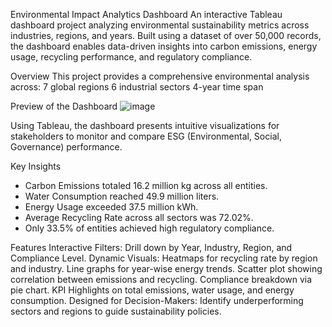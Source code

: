 Environmental Impact Analytics Dashboard
  An interactive Tableau dashboard project analyzing environmental sustainability metrics across industries, regions, and years.
  Built using a dataset of over 50,000 records, the dashboard enables data-driven insights into carbon emissions, energy usage, recycling performance, and regulatory compliance.

Overview
  This project provides a comprehensive environmental analysis across:
    7 global regions
    6 industrial sectors
    4-year time span

Preview of the Dashboard
![image](https://github.com/user-attachments/assets/35675f25-2c51-4e5b-bb06-da713ce68ec7)

Using Tableau, the dashboard presents intuitive visualizations for stakeholders to monitor and compare ESG (Environmental, Social, Governance) performance.

Key Insights
  - Carbon Emissions totaled 16.2 million kg across all entities.
  - Water Consumption reached 49.9 million liters.
  - Energy Usage exceeded 37.5 million kWh.
  - Average Recycling Rate across all sectors was 72.02%.
  - Only 33.5% of entities achieved high regulatory compliance.

Features
  Interactive Filters: Drill down by Year, Industry, Region, and Compliance Level.
  Dynamic Visuals: Heatmaps for recycling rate by region and industry.
  Line graphs for year-wise energy trends.
  Scatter plot showing correlation between emissions and recycling.
  Compliance breakdown via pie chart.
  KPI Highlights on total emissions, water usage, and energy consumption.
  Designed for Decision-Makers: Identify underperforming sectors and regions to guide sustainability policies.
